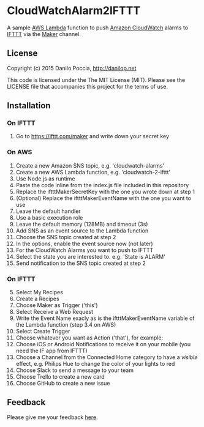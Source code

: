 # CloudWatchAlarm2IFTTT

A sample [AWS Lambda](https://aws.amazon.com/lambda/) function to push [Amazon CloudWatch](https://aws.amazon.com/cloudwatch/) alarms to [IFTTT](https://ifttt.com) via the [Maker](https://ifttt.com/maker) channel.

## License

Copyright (c) 2015 Danilo Poccia, http://danilop.net

This code is licensed under the The MIT License (MIT). Please see the LICENSE file that accompanies this project for the terms of use.

## Installation

### On IFTTT

1. Go to https://ifttt.com/maker and write down your secret key

### On AWS

1. Create a new Amazon SNS topic, e.g. 'cloudwatch-alarms'
2. Create a new AWS Lambda function, e.g. 'cloudwatch-2-ifttt'
  1. Use Node.js as runtime
  2. Paste the code inline from the index.js file included in this repository
  3. Replace the iftttMakerSecretKey with the one you wrote down at step 1
  4. (Optional) Replace the iftttMakerEventName with the one you want to use
  5. Leave the default handler
  6. Use a basic execution role
  7. Leave the default memory (128MB) and timeout (3s)
3. Add SNS as an event source to the Lambda function
  1. Choose the SNS topic created at step 2
  2. In the options, enable the event source now (not later)
4. For the CloudWatch Alarms you want to push to IFTTT
  1. Select the state you are interested to. e.g. 'State is ALARM'
  2. Send notification to the SNS topic created at step 2

### On IFTTT

5. Select My Recipes
6. Create a Recipes
7. Choose Maker as Trigger ('this')
8. Select Receive a Web Request
9. Write the Event Name exacly as is the iftttMakerEventName variable of the Lambda function (step 3.4 on AWS)
10. Select Create Trigger
11. Choose whatever you want as Action ('that'), for example:
  1. Choose iOS or Android Notifications to receive it on your mobile (you need the IF app from IFTTT)
  2. Choose a Channel from the Connected Home category to have a *visible* effect, e.g. Philips Hue to change the color of your lights to red
  3. Choose Slack to send a message to your team
  4. Choose Trello to create a new card
  5. Choose GitHub to create a new issue

## Feedback

Please give me your feedback [here](https://twitter.com/danilop).
